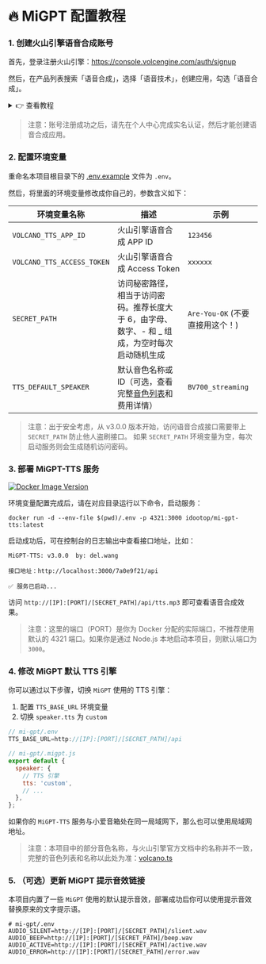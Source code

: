 # 🔥 MiGPT 配置教程

### 1. 创建火山引擎语音合成账号

首先，登录注册火山引擎：https://console.volcengine.com/auth/signup

然后，在产品列表搜索「语音合成」，选择「语音技术」，创建应用，勾选「语音合成」。

<details>
<summary>👉 查看教程</summary>

![](https://raw.githubusercontent.com/idootop/mi-gpt-tts/main/screenshots/1.search.jpg)

![](https://raw.githubusercontent.com/idootop/mi-gpt-tts/main/screenshots/2.create.jpg)

![](https://raw.githubusercontent.com/idootop/mi-gpt-tts/main/screenshots/3.token.jpg)

</details>

> 注意：账号注册成功之后，请先在个人中心完成实名认证，然后才能创建语音合成应用。

### 2. 配置环境变量

重命名本项目根目录下的 [.env.example](https://github.com/idootop/mi-gpt-tts/blob/main/.env.example) 文件为 `.env`。

然后，将里面的环境变量修改成你自己的，参数含义如下：

| 环境变量名称               | 描述                                                                                                | 示例                            |
| -------------------------- | --------------------------------------------------------------------------------------------------- | ------------------------------- |
| `VOLCANO_TTS_APP_ID`       | 火山引擎语音合成 APP ID                                                                             | `123456`                        |
| `VOLCANO_TTS_ACCESS_TOKEN` | 火山引擎语音合成 Access Token                                                                       | `xxxxxx`                        |
| `SECRET_PATH`              | 访问秘密路径，相当于访问密码。推荐长度大于 6，由字母、数字、- 和 \_ 组成，为空时每次启动随机生成    | `Are-You-OK` (不要直接用这个！) |
| `TTS_DEFAULT_SPEAKER`      | 默认音色名称或 ID（可选，查看完整[音色列表](https://www.volcengine.com/docs/6561/97465)和费用详情） | `BV700_streaming`               |

> 注意：出于安全考虑，从 v3.0.0 版本开始，访问语音合成接口需要带上 `SECRET_PATH` 防止他人盗刷接口。
> 如果 `SECRET_PATH` 环境变量为空，每次启动服务则会生成随机访问密码。

### 3. 部署 MiGPT-TTS 服务

[![Docker Image Version](https://img.shields.io/docker/v/idootop/mi-gpt-tts?color=%23086DCD&label=docker%20image)](https://hub.docker.com/r/idootop/mi-gpt-tts)

环境变量配置完成后，请在对应目录运行以下命令，启动服务：

```shell
docker run -d --env-file $(pwd)/.env -p 4321:3000 idootop/mi-gpt-tts:latest
```

启动成功后，可在控制台的日志输出中查看接口地址，比如：

```shell
MiGPT-TTS: v3.0.0  by: del.wang

接口地址：http://localhost:3000/7a0e9f21/api

✅ 服务已启动...
```

访问 `http://[IP]:[PORT]/[SECRET_PATH]/api/tts.mp3` 即可查看语音合成效果。

> 注意：这里的端口（PORT）是你为 Docker 分配的实际端口，不推荐使用默认的 4321 端口。如果你是通过 Node.js 本地启动本项目，则默认端口为 `3000`。

### 4. 修改 MiGPT 默认 TTS 引擎

你可以通过以下步骤，切换 `MiGPT` 使用的 TTS 引擎：

1. 配置 `TTS_BASE_URL` 环境变量
2. 切换 `speaker.tts` 为 `custom`

```js
// mi-gpt/.env
TTS_BASE_URL=http://[IP]:[PORT]/[SECRET_PATH]/api

// mi-gpt/.migpt.js
export default {
  speaker: {
    // TTS 引擎
    tts: 'custom',
    // ...
  },
};
```

如果你的 `MiGPT-TTS` 服务与小爱音箱处在同一局域网下，那么也可以使用局域网地址。

> 注意：本项目中的部分音色名称，与火山引擎官方文档中的名称并不一致，完整的音色列表和名称以此处为准：[volcano.ts](https://github.com/idootop/mi-gpt-tts/blob/main/src/tts/volcano.ts)

### 5. （可选）更新 MiGPT 提示音效链接

本项目内置了一些 `MiGPT` 使用的默认提示音效，部署成功后你可以使用提示音效替换原来的文字提示语。

```shell
# mi-gpt/.env
AUDIO_SILENT=http://[IP]:[PORT]/[SECRET_PATH]/slient.wav
AUDIO_BEEP=http://[IP]:[PORT]/[SECRET_PATH]/beep.wav
AUDIO_ACTIVE=http://[IP]:[PORT]/[SECRET_PATH]/active.wav
AUDIO_ERROR=http://[IP]:[PORT]/[SECRET_PATH]/error.wav
```
